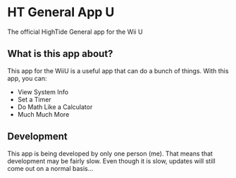 # HT General App U
The official HighTide General app for the Wii U
## What is this app about?
This app for the WiiU is a useful app that can do a bunch of things. With this app, you can:
- View System Info
- Set a Timer
- Do Math Like a Calculator
- Much Much More

## Development
This app is being developed by only one person (me). That means that development may be fairly slow. Even though it is slow, updates will still come out on a normal basis...
